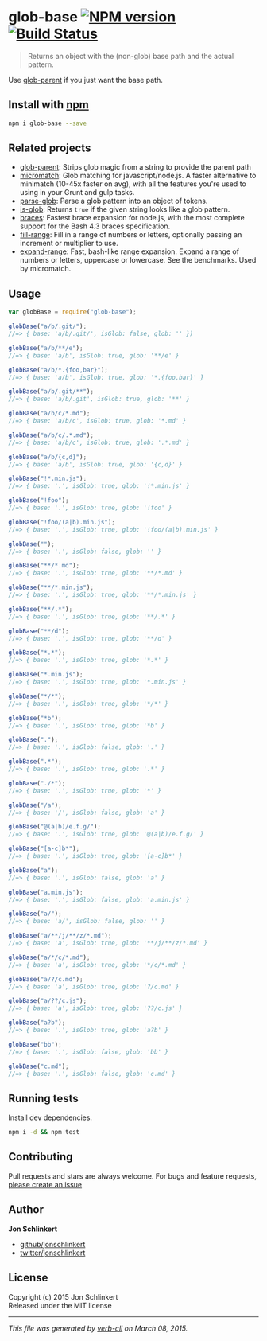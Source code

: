 # glob-base [![NPM version](https://badge.fury.io/js/glob-base.svg)](http://badge.fury.io/js/glob-base) [![Build Status](https://travis-ci.org/jonschlinkert/glob-base.svg)](https://travis-ci.org/jonschlinkert/glob-base)

> Returns an object with the (non-glob) base path and the actual pattern.

Use [glob-parent](https://github.com/es128/glob-parent) if you just want the base path.

## Install with [npm](npmjs.org)

```bash
npm i glob-base --save
```

## Related projects

- [glob-parent](https://github.com/es128/glob-parent): Strips glob magic from a string to provide the parent path
- [micromatch](https://github.com/jonschlinkert/micromatch): Glob matching for javascript/node.js. A faster alternative to minimatch (10-45x faster on avg), with all the features you're used to using in your Grunt and gulp tasks.
- [parse-glob](https://github.com/jonschlinkert/parse-glob): Parse a glob pattern into an object of tokens.
- [is-glob](https://github.com/jonschlinkert/is-glob): Returns `true` if the given string looks like a glob pattern.
- [braces](https://github.com/jonschlinkert/braces): Fastest brace expansion for node.js, with the most complete support for the Bash 4.3 braces specification.
- [fill-range](https://github.com/jonschlinkert/fill-range): Fill in a range of numbers or letters, optionally passing an increment or multiplier to use.
- [expand-range](https://github.com/jonschlinkert/expand-range): Fast, bash-like range expansion. Expand a range of numbers or letters, uppercase or lowercase. See the benchmarks. Used by micromatch.

## Usage

```js
var globBase = require("glob-base");

globBase("a/b/.git/");
//=> { base: 'a/b/.git/', isGlob: false, glob: '' })

globBase("a/b/**/e");
//=> { base: 'a/b', isGlob: true, glob: '**/e' }

globBase("a/b/*.{foo,bar}");
//=> { base: 'a/b', isGlob: true, glob: '*.{foo,bar}' }

globBase("a/b/.git/**");
//=> { base: 'a/b/.git', isGlob: true, glob: '**' }

globBase("a/b/c/*.md");
//=> { base: 'a/b/c', isGlob: true, glob: '*.md' }

globBase("a/b/c/.*.md");
//=> { base: 'a/b/c', isGlob: true, glob: '.*.md' }

globBase("a/b/{c,d}");
//=> { base: 'a/b', isGlob: true, glob: '{c,d}' }

globBase("!*.min.js");
//=> { base: '.', isGlob: true, glob: '!*.min.js' }

globBase("!foo");
//=> { base: '.', isGlob: true, glob: '!foo' }

globBase("!foo/(a|b).min.js");
//=> { base: '.', isGlob: true, glob: '!foo/(a|b).min.js' }

globBase("");
//=> { base: '.', isGlob: false, glob: '' }

globBase("**/*.md");
//=> { base: '.', isGlob: true, glob: '**/*.md' }

globBase("**/*.min.js");
//=> { base: '.', isGlob: true, glob: '**/*.min.js' }

globBase("**/.*");
//=> { base: '.', isGlob: true, glob: '**/.*' }

globBase("**/d");
//=> { base: '.', isGlob: true, glob: '**/d' }

globBase("*.*");
//=> { base: '.', isGlob: true, glob: '*.*' }

globBase("*.min.js");
//=> { base: '.', isGlob: true, glob: '*.min.js' }

globBase("*/*");
//=> { base: '.', isGlob: true, glob: '*/*' }

globBase("*b");
//=> { base: '.', isGlob: true, glob: '*b' }

globBase(".");
//=> { base: '.', isGlob: false, glob: '.' }

globBase(".*");
//=> { base: '.', isGlob: true, glob: '.*' }

globBase("./*");
//=> { base: '.', isGlob: true, glob: '*' }

globBase("/a");
//=> { base: '/', isGlob: false, glob: 'a' }

globBase("@(a|b)/e.f.g/");
//=> { base: '.', isGlob: true, glob: '@(a|b)/e.f.g/' }

globBase("[a-c]b*");
//=> { base: '.', isGlob: true, glob: '[a-c]b*' }

globBase("a");
//=> { base: '.', isGlob: false, glob: 'a' }

globBase("a.min.js");
//=> { base: '.', isGlob: false, glob: 'a.min.js' }

globBase("a/");
//=> { base: 'a/', isGlob: false, glob: '' }

globBase("a/**/j/**/z/*.md");
//=> { base: 'a', isGlob: true, glob: '**/j/**/z/*.md' }

globBase("a/*/c/*.md");
//=> { base: 'a', isGlob: true, glob: '*/c/*.md' }

globBase("a/?/c.md");
//=> { base: 'a', isGlob: true, glob: '?/c.md' }

globBase("a/??/c.js");
//=> { base: 'a', isGlob: true, glob: '??/c.js' }

globBase("a?b");
//=> { base: '.', isGlob: true, glob: 'a?b' }

globBase("bb");
//=> { base: '.', isGlob: false, glob: 'bb' }

globBase("c.md");
//=> { base: '.', isGlob: false, glob: 'c.md' }
```

## Running tests

Install dev dependencies.

```bash
npm i -d && npm test
```

## Contributing

Pull requests and stars are always welcome. For bugs and feature requests, [please create an issue](https://github.com/jonschlinkert/glob-base/issues)

## Author

**Jon Schlinkert**

- [github/jonschlinkert](https://github.com/jonschlinkert)
- [twitter/jonschlinkert](http://twitter.com/jonschlinkert)

## License

Copyright (c) 2015 Jon Schlinkert  
Released under the MIT license

---

_This file was generated by [verb-cli](https://github.com/assemble/verb-cli) on March 08, 2015._
